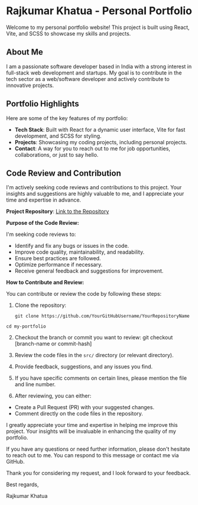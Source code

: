# Rajkumar Khatua - Personal Portfolio

Welcome to my personal portfolio website! This project is built using React, Vite, and SCSS to showcase my skills and projects.

## About Me

I am a passionate software developer based in India with a strong interest in full-stack web development and startups. My goal is to contribute in the tech sector as a web/software developer and actively contribute to innovative projects.

## Portfolio Highlights

Here are some of the key features of my portfolio:

- **Tech Stack**: Built with React for a dynamic user interface, Vite for fast development, and SCSS for styling.
- **Projects**: Showcasing my coding projects, including personal projects.
- **Contact**: A way for you to reach out to me for job opportunities, collaborations, or just to say hello.

## Code Review and Contribution

I'm actively seeking code reviews and contributions to this project. Your insights and suggestions are highly valuable to me, and I appreciate your time and expertise in advance.

**Project Repository**: [Link to the Repository](https://github.com/Rajkumar-Khatua/portfolio-react)

**Purpose of the Code Review:**

I'm seeking code reviews to:

- Identify and fix any bugs or issues in the code.
- Improve code quality, maintainability, and readability.
- Ensure best practices are followed.
- Optimize performance if necessary.
- Receive general feedback and suggestions for improvement.

**How to Contribute and Review:**

You can contribute or review the code by following these steps:

1. Clone the repository:
   ```
   git clone https://github.com/YourGitHubUsername/YourRepositoryName
   ```
  ``` 
  cd my-portfolio
  ```

2. Checkout the branch or commit you want to review:
  git checkout [branch-name or commit-hash]

3. Review the code files in the `src/` directory (or relevant directory).

4. Provide feedback, suggestions, and any issues you find.

5. If you have specific comments on certain lines, please mention the file and line number.

6. After reviewing, you can either:
- Create a Pull Request (PR) with your suggested changes.
- Comment directly on the code files in the repository.

I greatly appreciate your time and expertise in helping me improve this project. Your insights will be invaluable in enhancing the quality of my portfolio.

If you have any questions or need further information, please don't hesitate to reach out to me. You can respond to this message or contact me via GitHub.

Thank you for considering my request, and I look forward to your feedback.

Best regards,

Rajkumar Khatua


